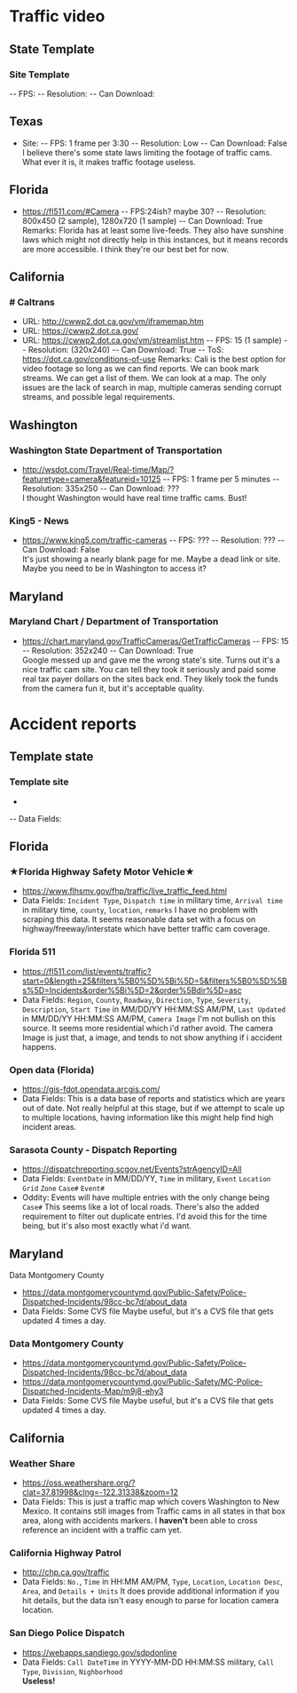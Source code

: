# Traffic video 

## State Template
### Site Template

-- FPS: 
-- Resolution: 
-- Can Download:  

## Texas
 * Site:
--  FPS: 1 frame per 3:30
-- Resolution: Low
-- Can Download: False
I believe there's some state laws limiting the footage of traffic cams. What ever it is, it makes traffic footage useless.

## Florida 
* https://fl511.com/#Camera
-- FPS:24ish? maybe 30?
-- Resolution: 800x450 (2 sample), 1280x720 (1 sample)
-- Can Download:  True
Remarks: Florida has at least some live-feeds. They also have sunshine laws which might not directly help in this instances, but it means records are more accessible. I think they're our best bet for now.

## California 
### # Caltrans
* URL: http://cwwp2.dot.ca.gov/vm/iframemap.htm
* URL: https://cwwp2.dot.ca.gov/
* URL: https://cwwp2.dot.ca.gov/vm/streamlist.htm 
--  FPS:  15 (1 sample)
-- Resolution: (320x240)
-- Can Download: True
-- ToS: https://dot.ca.gov/conditions-of-use
 Remarks: Cali is the best option for video footage so long as we can find reports. We can book mark streams. We can get a list of them. We can look at a map. The only issues are the lack of search in map, multiple cameras sending corrupt streams, and possible legal requirements. 

## Washington
### Washington State Department of Transportation
* http://wsdot.com/Travel/Real-time/Map/?featuretype=camera&featureid=10125
--  FPS: 1 frame per 5 minutes
-- Resolution:  335x250
-- Can Download: ???  
I thought Washington would have real time traffic cams. Bust! 
### King5 - News 
 * https://www.king5.com/traffic-cameras
--  FPS:  ???
-- Resolution: ??? 
-- Can Download: False  
It's just showing a nearly blank page for me. Maybe a dead link or site. Maybe you need to be in Washington to access it?
## Maryland 
### Maryland **Chart / Department of Transportation**
* https://chart.maryland.gov/TrafficCameras/GetTrafficCameras
--  FPS: 15
-- Resolution: 352x240
-- Can Download: True  
Google messed up and gave me the wrong state's site. Turns out it's a nice traffic cam site. You can tell they took it seriously and paid some real tax payer dollars on the sites back end. They likely took the funds from the camera fun it, but it's acceptable quality. 
# Accident reports 
## Template state
### Template site
* 
-- Data Fields:

## Florida
### ★Florida Highway Safety Motor Vehicle★
* https://www.flhsmv.gov/fhp/traffic/live_traffic_feed.html
* Data Fields: `Incident Type`, `Dispatch time` in military time, `Arrival time` in military time, `county`, `location`, `remarks` 
I have no problem with scraping this data. It seems reasonable data set with a focus on highway/freeway/interstate which have better traffic cam coverage. 
### Florida 511
* https://fl511.com/list/events/traffic?start=0&length=25&filters%5B0%5D%5Bi%5D=5&filters%5B0%5D%5Bs%5D=Incidents&order%5Bi%5D=2&order%5Bdir%5D=asc
* Data Fields: `Region`, `County`, `Roadway`, `Direction`, `Type`, `Severity`, `Description`, `Start Time` in MM/DD/YY HH:MM:SS AM/PM, `Last Updated` in MM/DD/YY HH:MM:SS AM/PM, `Camera Image`
I'm not bullish on this source. It seems more residential which i'd rather avoid. The camera Image is just that, a image, and tends to not show anything if i accident happens. 
### Open data (Florida)
* https://gis-fdot.opendata.arcgis.com/
* Data Fields: This is a data base of reports and statistics which are years out of date.
Not really helpful at this stage, but if we attempt to scale up to multiple locations, having information like this might help find high incident areas.  
### Sarasota County - Dispatch Reporting 
* https://dispatchreporting.scgov.net/Events?strAgencyID=All
* Data Fields: `EventDate` in MM/DD/YY, `Time` in military, `Event` `Location` `Grid` `Zone` `Case#` `Event#`
* Oddity: Events will have multiple entries with the only change being `Case#` 
This seems like a lot of local roads. There's also the added requirement to filter out duplicate entries. I'd avoid this for the time being, but it's also most exactly what i'd want.  
## Maryland
Data Montgomery County 
* https://data.montgomerycountymd.gov/Public-Safety/Police-Dispatched-Incidents/98cc-bc7d/about_data
* Data Fields: Some CVS file
 Maybe useful, but it's a CVS file that gets updated 4 times a day. 
###  Data Montgomery County 
* https://data.montgomerycountymd.gov/Public-Safety/Police-Dispatched-Incidents/98cc-bc7d/about_data
* https://data.montgomerycountymd.gov/Public-Safety/MC-Police-Dispatched-Incidents-Map/m9j8-ehy3
* Data Fields: Some CVS file
Maybe useful, but it's a CVS file that gets updated 4 times a day. 
## California 
### Weather Share
* https://oss.weathershare.org/?clat=37.81998&clng=-122.31338&zoom=12
* Data Fields:
This is just a traffic map which covers Washington to New Mexico. It contains still images from Traffic cams in all states in that box area, along with accidents markers. I **haven't** been able to cross reference an incident with a traffic cam yet.  
### California Highway Patrol
* http://chp.ca.gov/traffic
* Data Fields: `No.`, `Time` in HH:MM AM/PM, `Type`, `Location`, `Location Desc`, `Area`, and `Details + Units`
 It does provide additional information if you hit details, but the data isn't easy enough to parse for location camera location.
### San Diego Police Dispatch
* https://webapps.sandiego.gov/sdpdonline
* Data Fields: `Call DateTime` in YYYY-MM-DD HH:MM:SS military, `Call Type`, `Division`, `Nighborhood`  
**Useless!** 